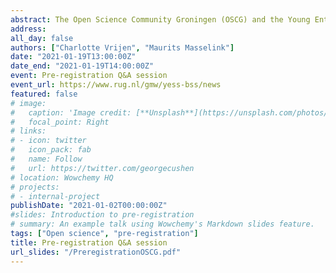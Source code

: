 ```yaml
---
abstract: The Open Science Community Groningen (OSCG) and the Young Enthusiastic Social Scientists of Behavioural and Social Sciences (YESS BSS) organize information lectures and bi-monthly Q&A's on pre-registration on a structural basis. Do you have questions regarding pre-registration, or do you need help? Join our Q&A session on January 19th. To receive a link to this online sessions, please send an email with subject ‘participation preregistration session January 19’ to info@openscience-groningen.nl
address:
all_day: false
authors: ["Charlotte Vrijen", "Maurits Masselink"]
date: "2021-01-19T13:00:00Z"
date_end: "2021-01-19T14:00:00Z"
event: Pre-registration Q&A session
event_url: https://www.rug.nl/gmw/yess-bss/news
featured: false
# image:
#   caption: 'Image credit: [**Unsplash**](https://unsplash.com/photos/bzdhc5b3Bxs)'
#   focal_point: Right
# links:
# - icon: twitter
#   icon_pack: fab
#   name: Follow
#   url: https://twitter.com/georgecushen
# location: Wowchemy HQ
# projects:
# - internal-project
publishDate: "2021-01-02T00:00:00Z"
#slides: Introduction to pre-registration
# summary: An example talk using Wowchemy's Markdown slides feature.
tags: ["Open science", "pre-registration"]
title: Pre-registration Q&A session
url_slides: "/PreregistrationOSCG.pdf"
---
```


